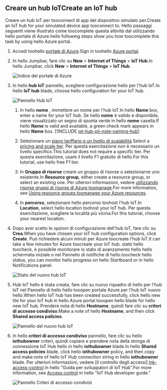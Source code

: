 ## <a name="create-an-iot-hub"></a><span data-ttu-id="317b4-101">Creare un hub IoT</span><span class="sxs-lookup"><span data-stu-id="317b4-101">Create an IoT hub</span></span>
<span data-ttu-id="317b4-102">Creare un hub IoT per tooconnect di app del dispositivo simulato per.</span><span class="sxs-lookup"><span data-stu-id="317b4-102">Create an IoT hub for your simulated device app tooconnect to.</span></span> <span data-ttu-id="317b4-103">Hello passaggi seguenti viene illustrato come toocomplete questa attività dal utilizzando hello portale di Azure.</span><span class="sxs-lookup"><span data-stu-id="317b4-103">hello following steps show you how toocomplete this task by using hello Azure portal.</span></span>

1. <span data-ttu-id="317b4-104">Accedi toohello [portale di Azure][lnk-portal].</span><span class="sxs-lookup"><span data-stu-id="317b4-104">Sign in toohello [Azure portal][lnk-portal].</span></span>
1. <span data-ttu-id="317b4-105">In hello Jumpbar, fare clic su **New** > **Internet of Things** > **IoT Hub**.</span><span class="sxs-lookup"><span data-stu-id="317b4-105">In hello Jumpbar, click **New** > **Internet of Things** > **IoT Hub**.</span></span>
   
    ![Indice del portale di Azure][1]
1. <span data-ttu-id="317b4-107">In hello **hub IoT** pannello, scegliere configurazione hello per l'hub IoT.</span><span class="sxs-lookup"><span data-stu-id="317b4-107">In hello **IoT hub** blade, choose hello configuration for your IoT hub.</span></span>
   
    ![Pannello Hub IoT][2]
   
   1. <span data-ttu-id="317b4-109">In hello **nome** , immettere un nome per l'hub IoT.</span><span class="sxs-lookup"><span data-stu-id="317b4-109">In hello **Name** box, enter a name for your IoT hub.</span></span> <span data-ttu-id="317b4-110">Se hello **nome** è valido e disponibile, viene visualizzato un segno di spunta verde in hello **nome** casella.</span><span class="sxs-lookup"><span data-stu-id="317b4-110">If hello **Name** is valid and available, a green check mark appears in hello **Name** box.</span></span>
    [!INCLUDE [iot-hub-pii-note-naming-hub](iot-hub-pii-note-naming-hub.md)]
   
   1. <span data-ttu-id="317b4-111">Selezionare un [piano tariffario e un livello di scalabilità][lnk-pricing].</span><span class="sxs-lookup"><span data-stu-id="317b4-111">Select a [pricing and scale tier][lnk-pricing].</span></span> <span data-ttu-id="317b4-112">Per questa esercitazione non è necessario un livello specifico.</span><span class="sxs-lookup"><span data-stu-id="317b4-112">This tutorial does not require a specific tier.</span></span> <span data-ttu-id="317b4-113">Per questa esercitazione, usare il livello F1 gratuito di hello.</span><span class="sxs-lookup"><span data-stu-id="317b4-113">For this tutorial, use hello free F1 tier.</span></span>
   1. <span data-ttu-id="317b4-114">In **Gruppo di risorse** creare un gruppo di risorse o selezionarne uno esistente.</span><span class="sxs-lookup"><span data-stu-id="317b4-114">In **Resource group**, either create a resource group, or select an existing one.</span></span> <span data-ttu-id="317b4-115">Per ulteriori informazioni, vedere [utilizzando risorse gruppi di risorse di Azure toomanage][lnk-resource-groups].</span><span class="sxs-lookup"><span data-stu-id="317b4-115">For more information, see [Using resource groups toomanage your Azure resources][lnk-resource-groups].</span></span>
   1. <span data-ttu-id="317b4-116">In **percorso**, selezionare hello percorso toohost l'hub IoT.</span><span class="sxs-lookup"><span data-stu-id="317b4-116">In **Location**, select hello location toohost your IoT hub.</span></span> <span data-ttu-id="317b4-117">Per questa esercitazione, scegliere la località più vicina.</span><span class="sxs-lookup"><span data-stu-id="317b4-117">For this tutorial, choose your nearest location.</span></span>
1. <span data-ttu-id="317b4-118">Dopo aver scelto le opzioni di configurazione dell'hub IoT, fare clic su **Crea**.</span><span class="sxs-lookup"><span data-stu-id="317b4-118">When you have chosen your IoT hub configuration options, click **Create**.</span></span>  <span data-ttu-id="317b4-119">Può richiedere alcuni minuti per Azure toocreate l'hub IoT.</span><span class="sxs-lookup"><span data-stu-id="317b4-119">It can take a few minutes for Azure toocreate your IoT hub.</span></span> <span data-ttu-id="317b4-120">stato hello toocheck, è possibile monitorare lo stato di avanzamento hello hello schermata iniziale o nel Pannello di notifiche di hello.</span><span class="sxs-lookup"><span data-stu-id="317b4-120">toocheck hello status, you can monitor hello progress on hello Startboard or in hello Notifications panel.</span></span>
   
    ![Stato del nuovo hub IoT][3]
1. <span data-ttu-id="317b4-122">Hub IoT hello è stata creata, fare clic su nuovo riquadro di hello per l'hub IoT nel Pannello di hello hello tooopen portale Azure per l'hub IoT nuovo hello.</span><span class="sxs-lookup"><span data-stu-id="317b4-122">When hello IoT hub has been created successfully, click hello new tile for your IoT hub in hello Azure portal tooopen hello blade for hello new IoT hub.</span></span> <span data-ttu-id="317b4-123">Prendere nota di hello **Hostname**, quindi fare clic su **criteri di accesso condiviso**.</span><span class="sxs-lookup"><span data-stu-id="317b4-123">Make a note of hello **Hostname**, and then click **Shared access policies**.</span></span>
   
    ![Pannello del nuovo hub IoT][4]
1. <span data-ttu-id="317b4-125">In hello **criteri di accesso condiviso** pannello, fare clic su hello **iothubowner** criteri, quindi copiare e prendere nota della stringa di connessione IoT Hub hello in hello **iothubowner** blade.</span><span class="sxs-lookup"><span data-stu-id="317b4-125">In hello **Shared access policies** blade, click hello **iothubowner** policy, and then copy and make note of hello IoT Hub connection string in hello **iothubowner** blade.</span></span> <span data-ttu-id="317b4-126">Per ulteriori informazioni, vedere [il controllo degli accessi] [ lnk-access-control] in hello "Guida per sviluppatori di IoT Hub".</span><span class="sxs-lookup"><span data-stu-id="317b4-126">For more information, see [Access control][lnk-access-control] in hello "IoT Hub developer guide."</span></span>
   
    ![Pannello Criteri di accesso condivisi][5]

<!-- Images. -->
[1]: ./media/iot-hub-get-started-create-hub/create-iot-hub1.png
[2]: ./media/iot-hub-get-started-create-hub/create-iot-hub2.png
[3]: ./media/iot-hub-get-started-create-hub/create-iot-hub3.png
[4]: ./media/iot-hub-get-started-create-hub/create-iot-hub4.png
[5]: ./media/iot-hub-get-started-create-hub/create-iot-hub5.png

<!-- Links -->
[lnk-resource-groups]: ../articles/azure-resource-manager/resource-group-portal.md
[lnk-portal]: https://portal.azure.com/
[lnk-pricing]: https://azure.microsoft.com/pricing/details/iot-hub/
[lnk-access-control]: ../articles/iot-hub/iot-hub-devguide-security.md
